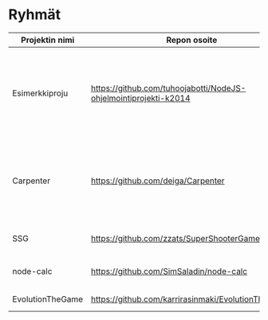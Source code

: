 # Ryhmät

| Projektin nimi     | Repon osoite                                                     | Jäsenet
| ------------------ | ---------------------------------------------------------------- | -------
| Esimerkkiproju     | https://github.com/tuhoojabotti/NodeJS-ohjelmointiprojekti-k2014 | Ville Lahdenvuo (Tuhis), Tony Kovanen (Rase-), Mikko Johansson (mellowi)
| Carpenter          | https://github.com/deiga/Carpenter                               | Timo Sand (deiga), Sami Lunnamo (Taxus), Joonas Magnússon (Th0ra)
| SSG                | https://github.com/zzats/SuperShooterGame                        | Ville Heikkinen (zzats)
| node-calc          | https://github.com/SimSaladin/node-calc                          | Samuli Thomasson (SimSaladin)
| EvolutionTheGame   | https://github.com/karrirasinmaki/EvolutionTheGame/              | Karri Rasinmäki
